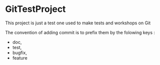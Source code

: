GitTestProject
==============

This project is just a test one used to make tests and workshops on Git

The convention of adding commit is to prefix them by the folowing keys :
- doc,
- test,
- bugfix,
- feature
